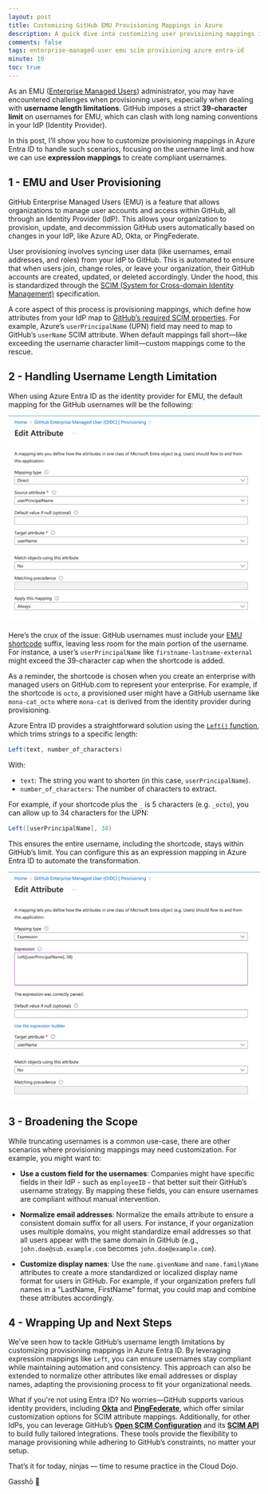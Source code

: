 ```yaml
---
layout: post  
title: Customizing GitHub EMU Provisioning Mappings in Azure
description: A quick dive into customizing user provisioning mappings in GitHub Enterprise Managed Users (EMU), with a focus on username length limitations.  
comments: false  
tags: enterprise-managed-user emu scim provisioning azure entra-id
minute: 10  
toc: true  
---
```


As an EMU ([Enterprise Managed Users](https://docs.github.com/en/enterprise-cloud@latest/admin/managing-iam/understanding-iam-for-enterprises/about-enterprise-managed-users)) administrator, you may have encountered challenges when provisioning users, especially when dealing with **username length limitations**. GitHub imposes a strict **39-character limit** on usernames for EMU, which can clash with long naming conventions in your IdP (Identity Provider).

In this post, I’ll show you how to customize provisioning mappings in Azure Entra ID to handle such scenarios, focusing on the username limit and how we can use **expression mappings** to create compliant usernames.

## 1 - EMU and User Provisioning

GitHub Enterprise Managed Users (EMU) is a feature that allows organizations to manage user accounts and access within GitHub, all through an Identity Provider (IdP). This allows your organization to provision, update, and decommission GitHub users automatically based on changes in your IdP, like Azure AD, Okta, or PingFederate.

User provisioning involves syncing user data (like usernames, email addresses, and roles) from your IdP to GitHub. This is automated to ensure that when users join, change roles, or leave your organization, their GitHub accounts are created, updated, or deleted accordingly. Under the hood, this is standardized through the [SCIM (System for Cross-domain Identity Management)](https://scim.cloud/) specification. 

A core aspect of this process is provisioning mappings, which define how attributes from your IdP map to [GitHub’s required SCIM properties](https://docs.github.com/en/enterprise-cloud@latest/rest/enterprise-admin/scim?apiVersion=2022-11-28#supported-scim-user-attributes). For example, Azure’s `userPrincipalName` (UPN) field may need to map to GitHub’s `userName` SCIM attribute. When default mappings fall short—like exceeding the username character limit—custom mappings come to the rescue.

## 2 - Handling Username Length Limitation

When using Azure Entra ID as the identity provider for EMU, the default mapping for the GitHub usernames will be the following:

![default userName mapping](/assets/images/2024-01-23-emu-mappings-manipulation/defaultmapping.png "default userName mapping")

Here’s the crux of the issue: GitHub usernames must include your [EMU shortcode](https://docs.github.com/en/enterprise-cloud@latest/admin/managing-iam/iam-configuration-reference/username-considerations-for-external-authentication#shortcodes-on-githubcom) suffix, leaving less room for the main portion of the username. For instance, a user’s `userPrincipalName` like `firstname-lastname-external` might exceed the 39-character cap when the shortcode is added.

As a reminder, the shortcode is chosen when you create an enterprise with managed users on GitHub.com to represent your enterprise. For example, if the shortcode is `octo`, a provisioned user might have a GitHub username like `mona-cat_octo` where `mona-cat` is derived from the identity provider during provisioning.

Azure Entra ID provides a straightforward solution using the [`Left()` function](https://learn.microsoft.com/en-us/entra/identity/app-provisioning/functions-for-customizing-application-data#left), which trims strings to a specific length:

```java
Left(text, number_of_characters)
```

With:
* `text`: The string you want to shorten (in this case, `userPrincipalName`).
* `number_of_characters`: The number of characters to extract.


For example, if your shortcode plus the `_` is 5 characters (e.g. `_octo`), you can allow up to 34 characters for the UPN:

```java
Left([userPrincipalName], 34)
```

This ensures the entire username, including the shortcode, stays within GitHub’s limit. You can configure this as an expression mapping in Azure Entra ID to automate the transformation.

![custom userName mapping with Left() expression](/assets/images/2024-01-23-emu-mappings-manipulation/leftmapping.png "custom userName mapping with Left() expression")

## 3 - Broadening the Scope

While truncating usernames is a common use-case, there are other scenarios where provisioning mappings may need customization. For example, you might want to:

- **Use a custom field for the usernames**: Companies might have specific fields in their IdP - such as `employeeID` - that better suit their GitHub’s username strategy. By mapping these fields, you can ensure usernames are compliant without manual intervention.

- **Normalize email addresses**: Normalize the emails attribute to ensure a consistent domain suffix for all users. For instance, if your organization uses multiple domains, you might standardize email addresses so that all users appear with the same domain in GitHub (e.g., `john.doe@sub.example.com` becomes `john.doe@example.com`).

- **Customize display names**: Use the `name.givenName` and `name.familyName` attributes to create a more standardized or localized display name format for users in GitHub. For example, if your organization prefers full names in a "LastName, FirstName" format, you could map and combine these attributes accordingly.

## 4 - Wrapping Up and Next Steps

We’ve seen how to tackle GitHub’s username length limitations by customizing provisioning mappings in Azure Entra ID. By leveraging expression mappings like `Left`, you can ensure usernames stay compliant while maintaining automation and consistency. This approach can also be extended to normalize other attributes like email addresses or display names, adapting the provisioning process to fit your organizational needs.

What if you're not using Entra ID? No worries—GitHub supports various identity providers, including **[Okta](https://docs.github.com/en/enterprise-cloud@latest/admin/managing-iam/provisioning-user-accounts-with-scim/configuring-scim-provisioning-with-okta)** and **[PingFederate](https://docs.github.com/en/enterprise-cloud@latest/admin/managing-iam/provisioning-user-accounts-with-scim/configuring-authentication-and-provisioning-with-pingfederate)**, which offer similar customization options for SCIM attribute mappings. Additionally, for other IdPs, you can leverage GitHub’s **[Open SCIM Configuration](https://docs.github.com/en/enterprise-cloud@latest/admin/managing-iam/provisioning-user-accounts-with-scim/configuring-scim-provisioning-for-users#configuring-provisioning-for-other-identity-management-systems)** and its **[SCIM API](https://docs.github.com/en/enterprise-cloud@latest/rest/enterprise-admin/scim?apiVersion=2022-11-28)** to build fully tailored integrations. These tools provide the flexibility to manage provisioning while adhering to GitHub’s constraints, no matter your setup.

That’s it for today, ninjas — time to resume practice in the Cloud Dojo. 

Gasshō 🙏
